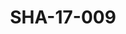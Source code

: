 ---
pid: SHA-17-009
title: SHA-17-009
language: ar
original_label: 
rights: شرحبيل احمد
location_of_original: شرحبيل احمد
photographer_or_studio: استوديو جاك الكويت
scanned_from: photograph 13 by 17.9
_date: '1964'
location: الكويت
description: احمد المصطفى بالعود
additional_notes: 
permission_display: 'yes'
on_server: 'no'
on_website: 'no'
permalink: /photopages/ar/SHA-17-009.html
layout: photo-page
---